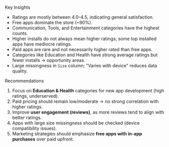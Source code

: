 Key Insights
- Ratings are mostly between 4.0–4.5, indicating general satisfaction.
- Free apps dominate the store (~90%).
- Communication, Tools, and Entertainment categories have the highest counts.
- Higher installs do not always mean higher ratings; some top installed apps have mediocre ratings.
- Paid apps are rare and not necessarily higher rated than free apps.
- Categories like Education and Health have strong average ratings but fewer installs → opportunity areas.
- Large missingness in `Size` column; "Varies with device" reduces data quality.

 Recommendations
1. Focus on **Education & Health** categories for new app development (high ratings, underserved).
2. Paid pricing should remain low/moderate → no strong correlation with higher ratings.
3. Improve **user engagement (reviews)**, as more reviews tend to align with better ratings.
4. Apps with large size missingness should be checked (device compatibility issues).
5. Marketing strategies should emphasize **free apps with in-app purchases** over paid upfront.
